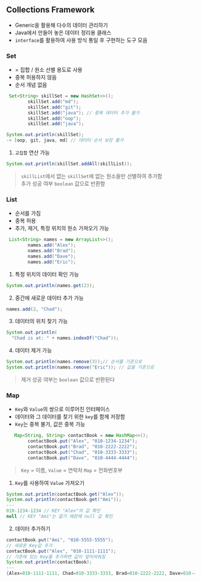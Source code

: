 ## Collections Framework
- Generic을 활용해 다수의 데이터 관리하기
- Java에서 만들어 놓은 데이터 정리용 클래스
- `interface`를 활용하여 사용 방식 통일 후 구현하는 도구 모음

### Set
- = 집합 / 원소 선별 용도로 사용
- 중복 허용하지 않음
- 순서 개념 없음
```Java
 Set<String> skillSet = new HashSet<>();
        skillSet.add("md");
        skillSet.add("git");
        skillSet.add("java"); // 중복 데이터 추가 불가
        skillSet.add("oop");
        skillSet.add("java");
```
```Java
System.out.println(skillSet); 
-> [oop, git, java, md] // 데이터 순서 보장 불가
```
1. `교집합` 연산 가능
```Java
System.out.println(skillSet.addAll(skillList));
```
>`skillList`에서 없는 `skillSet`에 없는 원소들만 선별하여 추가함  
> 추가 성공 여부 `boolean` 값으로 반환함

### List
- 순서를 가짐
- 중복 허용
- 추가, 제거, 특정 위치의 원소 가져오기 가능
```Java
 List<String> names = new ArrayList<>();
        names.add("Alex");  
        names.add("Brad");  
        names.add("Dave");  
        names.add("Eric");
```
1. 특정 위치의 데이터 확인 가능
```Java
System.out.println(names.get(2));
```
2. 중간에 새로운 데이터 추가 가능
```Java
names.add(2, "Chad");
```
3. 데이터의 위치 찾기 가능
```Java
System.out.println(
  "Chad is at: " + names.indexOf("Chad"));
```
4. 데이터 제거 가능
```Java
System.out.println(names.remove(3));// 순서를 기준으로
System.out.println(names.remove("Eric")); // 값을 기준으로
```
>제거 성공 여부는 `boolean` 값으로 반환된다

### Map
- `Key`와 `Value`의 쌍으로 이루어진 인터페이스
- 데이터와 그 데이터를 찾기 위한 `key`를 함께 저장함
- `Key`는 중복 불가, 값은 중복 가능
```Java
   Map<String, String> contactBook = new HashMap<>();
        contactBook.put("Alex", "010-1234-1234");
        contactBook.put("Brad", "010-2222-2222");
        contactBook.put("Chad", "010-3333-3333");
        contactBook.put("Dave", "010-4444-4444");
```
>`Key` = 이름, `Value` = 연락처 `Map` = 전화번호부

1. `Key`를 사용하여 `Value` 가져오기
```Java
System.out.println(contactBook.get("Alex"));
System.out.println(contactBook.get("Ami"));
---
010-1234-1234 // KEY "Alex"의 값 확인
null // KEY "Ami"는 없기 때문에 null 값 확인
```
2. 데이터 추가하기
```java
contactBook.put("Ami", "010-5555-5555");
// 새로운 Key값 추가
contactBook.put("Alex", "010-1111-1111");
// 기존에 있는 Key를 추가하면 값이 덮어씌워짐
System.out.println(contactBook);
---
{Alex=010-1111-1111, Chad=010-3333-3333, Brad=010-2222-2222, Dave=010-4444-4444, Ami=010-5555-5555}
```